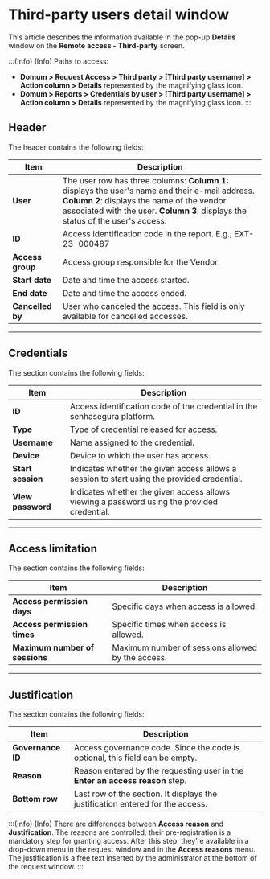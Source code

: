 # Third-party users detail window

This article describes the information available in the pop-up **Details** window on the **Remote access - Third-party** screen.

<!-- Fix callout -->
:::(Info) (Info)
Paths to access:

- **Domum > Request Access > Third party > [Third party username] > Action column > Details** represented by the magnifying glass icon.
- **Domum > Reports > Credentials by user > [Third party username] > Action column > Details** represented by the magnifying glass icon.
:::

## Header

The header contains the following fields:

| Item | Description |
| --- | --- |
| **User** | The user row has three columns: **Column 1:** displays the user's name and their e-mail address. **Column 2**: displays the name of the vendor associated with the user. **Column 3**: displays the status of the user's access.|
| **ID** | Access identification code in the report. E.g., EXT-23-000487 |
| **Access group** | Access group responsible for the Vendor. |
| **Start date** | Date and time the access started. |
| **End date** | Date and time the access ended. |
| **Cancelled by** | User who canceled the access. This field is only available for cancelled accesses. |

---

## Credentials

The section contains the following fields:

| Item | Description |
| --- | --- |
| **ID** | Access identification code of the credential in the senhasegura platform. |
| **Type** | Type of credential released for access. |
| **Username** | Name assigned to the credential. |
| **Device** | Device to which the user has access. |
| **Start session** | Indicates whether the given access allows a session to start using the provided credential. |
| **View password** | Indicates whether the given access allows viewing a password using the provided credential. |

---

## Access limitation

The section contains the following fields:

| Item | Description |
| --- | --- |
| **Access permission days** | Specific days when access is allowed. |
| **Access permission times** | Specific times when access is allowed. |
| **Maximum number of sessions** | Maximum number of sessions allowed by the access. |

---

## Justification

The section contains the following fields:

| Item | Description |
| --- | --- |
| **Governance ID** | Access governance code. Since the code is optional, this field can be empty. |
| **Reason** | Reason entered by the requesting user in the **Enter an access reason** step. |
| **Bottom row** | Last row of the section. It displays the justification entered for the access. |

<!-- Fix callout -->
:::(Info) (Info)
There are differences between **Access reason** and **Justification**. The reasons are controlled; their pre-registration is a mandatory step for granting access. After this step, they’re available in a drop-down menu in the request window and in the **Access reasons** menu. The justification is a free text inserted by the administrator at the bottom of the request window.
:::
